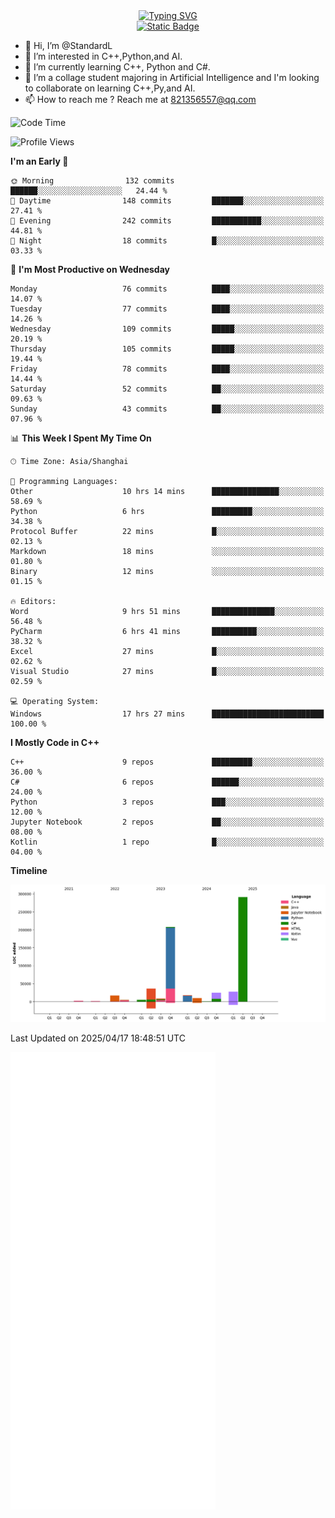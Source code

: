 <!-- Dynamic typing 动态打字 -->
<div align="center">
  <div align="center">
  <a href="https://git.io/typing-svg"><img src="https://readme-typing-svg.demolab.com?font=Tilt+Neon&size=32&pause=1000&center=true&vCenter=true&random=false&width=435&lines=Hello+World!;%E4%BD%A0%E5%A5%BD%EF%BC%8C%E4%B8%96%E7%95%8C%EF%BC%81;%E3%83%8F%E3%83%AD%E3%83%BC%E3%80%81%E3%83%AF%E3%83%BC%E3%83%AB%E3%83%89!" alt="Typing SVG" /></a>
  </div>
</div>

<!-- Profile logo 徽标 -->
<div align="center">
  <a href="https://standardl.github.io">
    <img alt="Static Badge" src="https://img.shields.io/badge/Github.io-Blog-brightgreen?style=for-the-badge&logo=github&link=https%3A%2F%2Fstandardl.github.io">
  </a>
</div>

- 👋 Hi, I’m @StandardL
- 👀 I’m interested in C++,Python,and AI.
- 🌱 I’m currently learning C++, Python and C#.
- 💞️ I’m a collage student majoring in Artificial Intelligence and I'm looking to collaborate on learning C++,Py,and AI.
- 📫 How to reach me ? Reach me at 821356557@qq.com

<!-- Wakatime 数据统计 -->
<!--START_SECTION:waka-->
![Code Time](http://img.shields.io/badge/Code%20Time-231%20hrs%2024%20mins-blue)

![Profile Views](http://img.shields.io/badge/Profile%20Views-1-blue)

**I'm an Early 🐤** 

```text
🌞 Morning                132 commits         ██████░░░░░░░░░░░░░░░░░░░   24.44 % 
🌆 Daytime                148 commits         ███████░░░░░░░░░░░░░░░░░░   27.41 % 
🌃 Evening                242 commits         ███████████░░░░░░░░░░░░░░   44.81 % 
🌙 Night                  18 commits          █░░░░░░░░░░░░░░░░░░░░░░░░   03.33 % 
```
📅 **I'm Most Productive on Wednesday** 

```text
Monday                   76 commits          ████░░░░░░░░░░░░░░░░░░░░░   14.07 % 
Tuesday                  77 commits          ████░░░░░░░░░░░░░░░░░░░░░   14.26 % 
Wednesday                109 commits         █████░░░░░░░░░░░░░░░░░░░░   20.19 % 
Thursday                 105 commits         █████░░░░░░░░░░░░░░░░░░░░   19.44 % 
Friday                   78 commits          ████░░░░░░░░░░░░░░░░░░░░░   14.44 % 
Saturday                 52 commits          ██░░░░░░░░░░░░░░░░░░░░░░░   09.63 % 
Sunday                   43 commits          ██░░░░░░░░░░░░░░░░░░░░░░░   07.96 % 
```


📊 **This Week I Spent My Time On** 

```text
🕑︎ Time Zone: Asia/Shanghai

💬 Programming Languages: 
Other                    10 hrs 14 mins      ███████████████░░░░░░░░░░   58.69 % 
Python                   6 hrs               █████████░░░░░░░░░░░░░░░░   34.38 % 
Protocol Buffer          22 mins             █░░░░░░░░░░░░░░░░░░░░░░░░   02.13 % 
Markdown                 18 mins             ░░░░░░░░░░░░░░░░░░░░░░░░░   01.80 % 
Binary                   12 mins             ░░░░░░░░░░░░░░░░░░░░░░░░░   01.15 % 

🔥 Editors: 
Word                     9 hrs 51 mins       ██████████████░░░░░░░░░░░   56.48 % 
PyCharm                  6 hrs 41 mins       ██████████░░░░░░░░░░░░░░░   38.32 % 
Excel                    27 mins             █░░░░░░░░░░░░░░░░░░░░░░░░   02.62 % 
Visual Studio            27 mins             █░░░░░░░░░░░░░░░░░░░░░░░░   02.59 % 

💻 Operating System: 
Windows                  17 hrs 27 mins      █████████████████████████   100.00 % 
```

**I Mostly Code in C++** 

```text
C++                      9 repos             █████████░░░░░░░░░░░░░░░░   36.00 % 
C#                       6 repos             ██████░░░░░░░░░░░░░░░░░░░   24.00 % 
Python                   3 repos             ███░░░░░░░░░░░░░░░░░░░░░░   12.00 % 
Jupyter Notebook         2 repos             ██░░░░░░░░░░░░░░░░░░░░░░░   08.00 % 
Kotlin                   1 repo              █░░░░░░░░░░░░░░░░░░░░░░░░   04.00 % 
```



**Timeline**

![Lines of Code chart](https://raw.githubusercontent.com/StandardL/StandardL/main/assets/bar_graph.png)


 Last Updated on 2025/04/17 18:48:51 UTC
<!--END_SECTION:waka-->

<img align="center" src="/github-metrics.svg" alt="Metrics" width="65%" />

<!---
StandardL/StandardL is a ✨ special ✨ repository because its `README.md` (this file) appears on your GitHub profile.
You can click the Preview link to take a look at your changes.
--->
